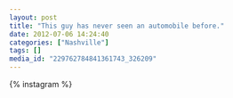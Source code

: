 ```yaml
---
layout: post
title: "This guy has never seen an automobile before."
date: 2012-07-06 14:24:40
categories: ["Nashville"]
tags: []
media_id: "229762784841361743_326209"
---
```


{% instagram %}

